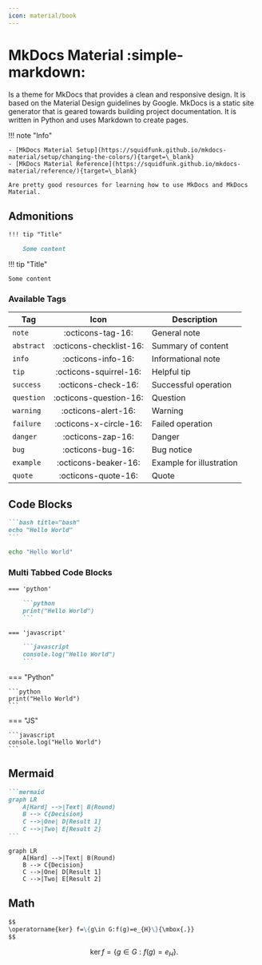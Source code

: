 ```yaml
---
icon: material/book
---
```


# MkDocs Material :simple-markdown:

Is a theme for MkDocs that provides a clean and responsive design. It is based on the Material Design guidelines by Google. MkDocs is a static site generator that is geared towards building project documentation. It is written in Python and uses Markdown to create pages.

!!! note "Info"

    - [MkDocs Material Setup](https://squidfunk.github.io/mkdocs-material/setup/changing-the-colors/){target=\_blank}
    - [MkDocs Material Reference](https://squidfunk.github.io/mkdocs-material/reference/){target=\_blank}

    Are pretty good resources for learning how to use MkDocs and MkDocs Material.

## Admonitions

```markdown
!!! tip "Title"

    Some content
```

!!! tip "Title"

    Some content

### Available Tags

| Tag        |          Icon           | Description              |
| ---------- | :---------------------: | ------------------------ |
| `note`     |    :octicons-tag-16:    | General note             |
| `abstract` | :octicons-checklist-16: | Summary of content       |
| `info`     |   :octicons-info-16:    | Informational note       |
| `tip`      | :octicons-squirrel-16:  | Helpful tip              |
| `success`  |   :octicons-check-16:   | Successful operation     |
| `question` | :octicons-question-16:  | Question                 |
| `warning`  |   :octicons-alert-16:   | Warning                  |
| `failure`  | :octicons-x-circle-16:  | Failed operation         |
| `danger`   |    :octicons-zap-16:    | Danger                   |
| `bug`      |    :octicons-bug-16:    | Bug notice               |
| `example`  |  :octicons-beaker-16:   | Example for illustration |
| `quote`    |   :octicons-quote-16:   | Quote                    |

## Code Blocks

````markdown
```bash title="bash"
echo "Hello World"
```
````

```bash title="bash"
echo "Hello World"
```

### Multi Tabbed Code Blocks

````markdown
=== 'python'

    ```python
    print("Hello World")
    ```

=== 'javascript'

    ```javascript
    console.log("Hello World")
    ```
````

=== "Python"

    ```python
    print("Hello World")
    ```

=== "JS"

    ```javascript
    console.log("Hello World")
    ```

## Mermaid

````markdown
```mermaid
graph LR
    A[Hard] -->|Text| B(Round)
    B --> C{Decision}
    C -->|One| D[Result 1]
    C -->|Two| E[Result 2]
```
````

```mermaid
graph LR
    A[Hard] -->|Text| B(Round)
    B --> C{Decision}
    C -->|One| D[Result 1]
    C -->|Two| E[Result 2]
```

## Math

```markdown
$$
\operatorname{ker} f=\{g\in G:f(g)=e_{H}\}{\mbox{.}}
$$
```

$$
\operatorname{ker} f=\{g\in G:f(g)=e_{H}\}{\mbox{.}}
$$
